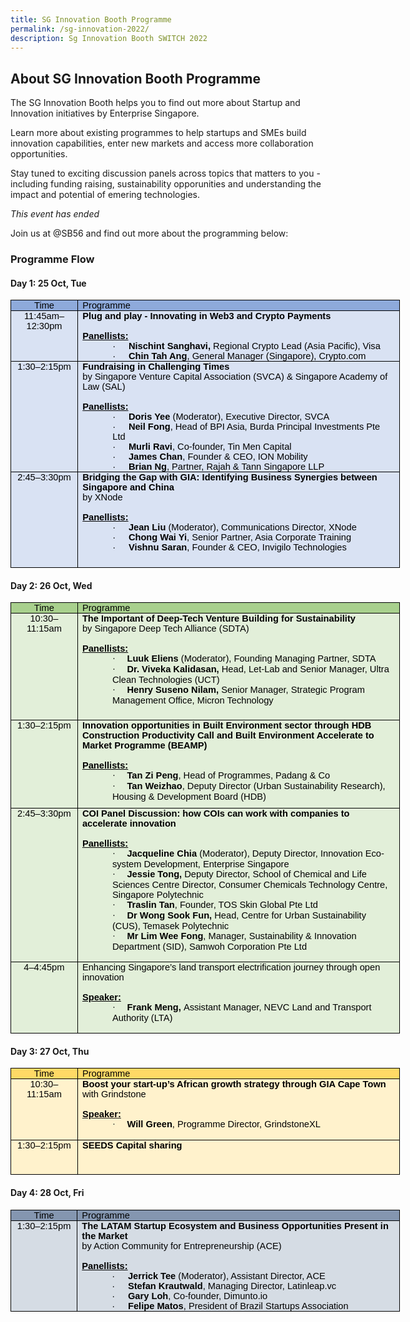 ```yaml
---
title: SG Innovation Booth Programme
permalink: /sg-innovation-2022/
description: Sg Innovation Booth SWITCH 2022
---
```

## **About SG Innovation Booth Programme**
The SG Innovation Booth helps you to find out more about Startup and Innovation initiatives by Enterprise Singapore. 

Learn more about existing programmes to help startups and SMEs build innovation capabilities, enter new markets and access more collaboration opportunities. 

Stay tuned to exciting discussion panels across topics that matters to you - including funding raising, sustainability opporunities and understanding the impact and potential of emering technologies. 

*This event has ended*

Join us at @SB56 and find out more about the programming below:

### **Programme Flow**

#### **Day 1: 25 Oct, Tue**
<table class="gmail-MsoTableGrid" border="1" cellspacing="0" cellpadding="0" width="623" style="color: rgb(34, 34, 34); font-family: Arial, Helvetica, sans-serif; font-size: small; font-style: normal; font-variant-ligatures: normal; font-variant-caps: normal; font-weight: 400; letter-spacing: normal; orphans: 2; text-align: start; text-transform: none; white-space: normal; widows: 2; word-spacing: 0px; -webkit-text-stroke-width: 0px; text-decoration-thickness: initial; text-decoration-style: initial; text-decoration-color: initial; width: 467.55pt; border-collapse: collapse; border: none;"><tbody><tr><td width="94" valign="top" style="margin: 0px; width: 70.65pt; border: 1pt solid windowtext; background: rgb(142, 170, 219); padding: 0cm 5.4pt;"><p class="MsoNormal" align="center" style="margin: 0cm; text-align: center; line-height: normal; font-size: 11pt;"><span style="color: black;"><font face="arial, sans-serif">Time</font></span></p></td><td width="529" valign="top" style="margin: 0px; width: 14cm; border-top: 1pt solid windowtext; border-right: 1pt solid windowtext; border-bottom: 1pt solid windowtext; border-image: initial; border-left: none; background: rgb(142, 170, 219); padding: 0cm 5.4pt;"><p class="MsoNormal" style="margin: 0cm; line-height: normal; font-size: 11pt;"><span style="color: black;"><font face="arial, sans-serif">Programme</font></span></p></td></tr><tr><td width="94" valign="top" style="margin: 0px; width: 70.65pt; border-right: 1pt solid windowtext; border-bottom: 1pt solid windowtext; border-left: 1pt solid windowtext; border-image: initial; border-top: none; background: rgb(217, 226, 243); padding: 0cm 5.4pt;"><p class="MsoNormal" align="center" style="margin: 0cm; text-align: center; line-height: normal; font-size: 11pt;"><span style="color: black;"><font face="arial, sans-serif">11:45am–12:30pm</font></span></p></td><td width="529" valign="top" style="margin: 0px; width: 14cm; border-top: none; border-left: none; border-bottom: 1pt solid windowtext; border-right: 1pt solid windowtext; background: rgb(217, 226, 243); padding: 0cm 5.4pt;"><p class="MsoNormal" style="margin: 0cm; line-height: normal; font-size: 11pt;"><b><span style="color: black;"><font face="arial, sans-serif">Plug and play - Innovating in Web3 and Crypto Payments<br><br></font></span></b></p><p class="MsoNormal" style="margin: 0cm; line-height: normal; font-size: 11pt;"><span class="gmail-font91" style="color: black; font-weight: bold;"><u><font face="arial, sans-serif"> Panellists:</font></u></span></p><p class="gmail-MsoListParagraphCxSpFirst" style="margin: 0cm 0cm 0cm 36pt; line-height: normal; font-size: 11pt;"><font face="arial, sans-serif"><span class="gmail-font91" style="color: black; font-weight: bold;"><span style="font-weight: normal;">·<span style="font-variant-numeric: normal; font-variant-east-asian: normal; font-stretch: normal; font-size: 7pt; line-height: normal;">&nbsp;&nbsp;&nbsp;&nbsp;&nbsp;&nbsp;&nbsp;<span>&nbsp;</span></span></span></span><span class="gmail-font91" style="color: black; font-weight: bold;">Nischint Sanghavi,<span>&nbsp;</span></span><span class="gmail-font91" style="color: black; font-weight: bold;"><span style="font-weight: normal;">Regional Crypto Lead (Asia Pacific),</span><span>&nbsp;</span></span><span class="gmail-font91" style="color: black; font-weight: bold;"><span style="font-weight: normal;">Visa</span></span></font></p><p class="gmail-MsoListParagraphCxSpLast" style="margin: 0cm 0cm 0cm 36pt; line-height: normal; font-size: 11pt;"><font face="arial, sans-serif"><span style="color: black;">·<span style="font-variant-numeric: normal; font-variant-east-asian: normal; font-stretch: normal; font-size: 7pt; line-height: normal;">&nbsp;&nbsp;&nbsp;&nbsp;&nbsp;&nbsp;&nbsp;<span>&nbsp;</span></span></span><b><span style="color: black;">C</span><span style="color: black;">hin Tah Ang</span></b><span style="color: black;">, General Manager (Singapore), Crypto.com</span><b><span style="color: black;"></span></b></font></p></td></tr><tr style="height: 127.65pt;"><td width="94" valign="top" style="margin: 0px; width: 70.65pt; border-right: 1pt solid windowtext; border-bottom: 1pt solid windowtext; border-left: 1pt solid windowtext; border-image: initial; border-top: none; background: rgb(217, 226, 243); padding: 0cm 5.4pt; height: 127.65pt;"><p class="MsoNormal" align="center" style="margin: 0cm; text-align: center; line-height: normal; font-size: 11pt;"><span style="color: black;"><font face="arial, sans-serif">1:30–2:15pm</font></span></p></td><td width="529" valign="top" style="margin: 0px; width: 14cm; border-top: none; border-left: none; border-bottom: 1pt solid windowtext; border-right: 1pt solid windowtext; background: rgb(217, 226, 243); padding: 0cm 5.4pt; height: 127.65pt;"><p class="MsoNormal" style="margin: 0cm; line-height: normal; font-size: 11pt;"><font face="arial, sans-serif"><span class="gmail-font91" style="color: black; font-weight: bold;">Fundraising in Challenging Times</span><b><span style="color: black;"><br></span></b><span class="gmail-font101" style="color: black;">by Singapore Venture Capital Association (SVCA) &amp; Singapore Academy of Law (SAL)<br></span><span style="color: black;"><br><span class="gmail-font91" style="font-weight: bold;"><u>Panellists:</u></span></span></font></p><p class="gmail-MsoListParagraphCxSpFirst" style="margin: 0cm 0cm 0cm 36pt; line-height: normal; font-size: 11pt;"><font face="arial, sans-serif"><span class="gmail-font101" style="color: black;">·<span style="font-variant-numeric: normal; font-variant-east-asian: normal; font-stretch: normal; font-size: 7pt; line-height: normal;">&nbsp;&nbsp;&nbsp;&nbsp;&nbsp;&nbsp;&nbsp;<span>&nbsp;</span></span></span><span class="gmail-font91" style="color: black; font-weight: bold;">Doris Yee<span>&nbsp;</span></span><span class="gmail-font101" style="color: black;">(Moderator), Executive Director, SVCA</span></font></p><p class="gmail-MsoListParagraphCxSpMiddle" style="margin: 0cm 0cm 0cm 36pt; line-height: normal; font-size: 11pt;"><font face="arial, sans-serif"><span class="gmail-font101" style="color: black;">·<span style="font-variant-numeric: normal; font-variant-east-asian: normal; font-stretch: normal; font-size: 7pt; line-height: normal;">&nbsp;&nbsp;&nbsp;&nbsp;&nbsp;&nbsp;&nbsp;<span>&nbsp;</span></span></span><span class="gmail-font91" style="color: black; font-weight: bold;">Neil Fong</span><span class="gmail-font101" style="color: black;">, Head of BPI Asia, Burda Principal Investments Pte Ltd</span></font></p><p class="gmail-MsoListParagraphCxSpMiddle" style="margin: 0cm 0cm 0cm 36pt; line-height: normal; font-size: 11pt;"><font face="arial, sans-serif"><span class="gmail-font101" style="color: black;">·<span style="font-variant-numeric: normal; font-variant-east-asian: normal; font-stretch: normal; font-size: 7pt; line-height: normal;">&nbsp;&nbsp;&nbsp;&nbsp;&nbsp;&nbsp;&nbsp;<span>&nbsp;</span></span></span><span class="gmail-font91" style="color: black; font-weight: bold;">Murli Ravi</span><span class="gmail-font101" style="color: black;">, Co-founder, Tin Men Capital</span></font></p><p class="gmail-MsoListParagraphCxSpMiddle" style="margin: 0cm 0cm 0cm 36pt; line-height: normal; font-size: 11pt;"><font face="arial, sans-serif"><span class="gmail-font101" style="color: black;">·<span style="font-variant-numeric: normal; font-variant-east-asian: normal; font-stretch: normal; font-size: 7pt; line-height: normal;">&nbsp;&nbsp;&nbsp;&nbsp;&nbsp;&nbsp;&nbsp;<span>&nbsp;</span></span></span><span class="gmail-font91" style="color: black; font-weight: bold;">James Chan</span><span class="gmail-font101" style="color: black;">, Founder &amp; CEO, ION Mobility</span></font></p><p class="gmail-MsoListParagraphCxSpLast" style="margin: 0cm 0cm 0cm 36pt; line-height: normal; font-size: 11pt;"><font face="arial, sans-serif"><span style="color: black;">·<span style="font-variant-numeric: normal; font-variant-east-asian: normal; font-stretch: normal; font-size: 7pt; line-height: normal;">&nbsp;&nbsp;&nbsp;&nbsp;&nbsp;&nbsp;&nbsp;<span>&nbsp;</span></span></span><span class="gmail-font91" style="color: black; font-weight: bold;">Brian Ng</span><span class="gmail-font101" style="color: black;">, Partner, Rajah &amp; Tann Singapore LLP</span><span style="color: black;"></span></font></p></td></tr><tr style="height: 114.7pt;"><td width="94" valign="top" style="margin: 0px; width: 70.65pt; border-right: 1pt solid windowtext; border-bottom: 1pt solid windowtext; border-left: 1pt solid windowtext; border-image: initial; border-top: none; background: rgb(217, 226, 243); padding: 0cm 5.4pt; height: 114.7pt;"><p class="MsoNormal" align="center" style="margin: 0cm; text-align: center; line-height: normal; font-size: 11pt;"><span style="color: black;"><font face="arial, sans-serif">2:45–3:30pm</font></span></p></td><td width="529" valign="top" style="margin: 0px; width: 14cm; border-top: none; border-left: none; border-bottom: 1pt solid windowtext; border-right: 1pt solid windowtext; background: rgb(217, 226, 243); padding: 0cm 5.4pt; height: 114.7pt;"><p class="MsoNormal" style="margin: 0cm; line-height: normal; font-size: 11pt;"><font face="arial, sans-serif"><span class="gmail-font111" style="color: red; font-weight: bold;"><span style="color: black;">Bridging the Gap with GIA: Identifying Business Synergies between Singapore and China<br></span></span><span style="color: black;">by XNode</span></font></p><p class="MsoNormal" style="margin: 0cm; line-height: normal; font-size: 11pt;"><font face="arial, sans-serif">&nbsp;</font></p><p class="MsoNormal" style="margin: 0cm; line-height: normal; font-size: 11pt;"><span class="gmail-font91" style="color: black; font-weight: bold;"><u><font face="arial, sans-serif">Panellists:</font></u></span></p><p class="gmail-MsoListParagraphCxSpFirst" style="margin: 0cm 0cm 0cm 36pt; line-height: normal; font-size: 11pt;"><font face="arial, sans-serif"><span style="color: black;">·<span style="font-variant-numeric: normal; font-variant-east-asian: normal; font-stretch: normal; font-size: 7pt; line-height: normal;">&nbsp;&nbsp;&nbsp;&nbsp;&nbsp;&nbsp;&nbsp;<span>&nbsp;</span></span></span><b><span style="color: black;">Jean Liu</span></b><span style="color: black;"><span>&nbsp;</span>(Moderator), Communications Director, XNode</span><span style="color: black;"></span></font></p><p class="gmail-MsoListParagraphCxSpMiddle" style="margin: 0cm 0cm 0cm 36pt; line-height: normal; font-size: 11pt;"><font face="arial, sans-serif"><span style="color: black;">·<span style="font-variant-numeric: normal; font-variant-east-asian: normal; font-stretch: normal; font-size: 7pt; line-height: normal;">&nbsp;&nbsp;&nbsp;&nbsp;&nbsp;&nbsp;&nbsp;<span>&nbsp;</span></span></span><span class="gmail-font91" style="color: black; font-weight: bold;">Chong Wai Yi</span><span class="gmail-font101" style="color: black;">,<span>&nbsp;</span></span><span style="color: black;">Senior Partner, Asia Corporate Training</span><span style="color: black;"></span></font></p><p class="gmail-MsoListParagraphCxSpLast" style="margin: 0cm 0cm 0cm 36pt; line-height: normal; font-size: 11pt;"><font face="arial, sans-serif"><span style="color: black;">·<span style="font-variant-numeric: normal; font-variant-east-asian: normal; font-stretch: normal; font-size: 7pt; line-height: normal;">&nbsp;&nbsp;&nbsp;&nbsp;&nbsp;&nbsp;&nbsp;<span>&nbsp;</span></span></span><b><span style="color: black;">Vishnu Saran</span></b><span style="color: black;">, Founder &amp; CEO, Invigilo Technologies</span></font></p></td></tr></tbody></table>

#### **Day 2: 26 Oct, Wed**
<table class="gmail-MsoTableGrid" border="1" cellspacing="0" cellpadding="0" width="623" style="width: 467.55pt; border-collapse: collapse; border: none;"><tbody><tr><td width="94" valign="top" style="width: 70.65pt; border: 1pt solid windowtext; background: rgb(168, 208, 141); padding: 0cm 5.4pt;"><p class="MsoNormal" align="center" style="margin: 0cm; text-align: center; line-height: normal; font-size: 11pt; font-family: Calibri, sans-serif;"><span style="color: black;">Time</span></p></td><td width="529" valign="top" style="width: 14cm; border-top: 1pt solid windowtext; border-right: 1pt solid windowtext; border-bottom: 1pt solid windowtext; border-image: initial; border-left: none; background: rgb(168, 208, 141); padding: 0cm 5.4pt;"><p class="MsoNormal" style="margin: 0cm; line-height: normal; font-size: 11pt; font-family: Calibri, sans-serif;"><span style="color: black;">Programme</span></p></td></tr><tr style="height: 127.95pt;"><td width="94" valign="top" style="width: 70.65pt; border-right: 1pt solid windowtext; border-bottom: 1pt solid windowtext; border-left: 1pt solid windowtext; border-image: initial; border-top: none; background: rgb(226, 239, 217); padding: 0cm 5.4pt; height: 127.95pt;"><p class="MsoNormal" align="center" style="margin: 0cm; text-align: center; line-height: normal; font-size: 11pt; font-family: Calibri, sans-serif;"><span style="color: black;">10:30–11:15am</span></p></td><td width="529" valign="top" style="width: 14cm; border-top: none; border-left: none; border-bottom: 1pt solid windowtext; border-right: 1pt solid windowtext; background: rgb(226, 239, 217); padding: 0cm 5.4pt; height: 127.95pt;"><p class="MsoNormal" style="margin: 0cm; line-height: normal; font-size: 11pt; font-family: Calibri, sans-serif;"><span class="gmail-font91" style="color: black; font-weight: bold;">The Important of Deep-Tech Venture Building for Sustainability</span><b><span style="color: black;"><br></span></b><span class="gmail-font101" style="color: black;">by Singapore Deep Tech Alliance (SDTA)<br></span><span style="color: black;"><br><span class="gmail-font91" style="font-weight: bold;"><u>Panellists:</u></span></span></p><p class="gmail-MsoListParagraphCxSpFirst" style="margin: 0cm 0cm 0cm 36pt; line-height: normal; font-size: 11pt; font-family: Calibri, sans-serif;"><span class="gmail-font101" style="color: black;"><span style="font-family: Symbol;">·<span style="font-variant-numeric: normal; font-variant-east-asian: normal; font-stretch: normal; font-size: 7pt; line-height: normal; font-family: &quot;Times New Roman&quot;;">&nbsp;&nbsp;&nbsp;&nbsp;&nbsp;&nbsp;&nbsp; </span></span></span><span class="gmail-font91" style="color: black; font-weight: bold;">Luuk Eliens </span><span class="gmail-font101" style="color: black;">(Moderator), Founding Managing Partner, SDTA</span><span class="gmail-font101" style="color: black;"><b></b></span></p><p class="gmail-MsoListParagraphCxSpMiddle" style="margin: 0cm 0cm 0cm 36pt; line-height: normal; font-size: 11pt; font-family: Calibri, sans-serif;"><span class="gmail-font101" style="color: black;"><span style="font-family: Symbol;">·<span style="font-variant-numeric: normal; font-variant-east-asian: normal; font-stretch: normal; font-size: 7pt; line-height: normal; font-family: &quot;Times New Roman&quot;;">&nbsp;&nbsp;&nbsp;&nbsp;&nbsp;&nbsp;&nbsp; </span></span></span><span class="gmail-font91" style="color: black; font-weight: bold;">Dr. Viveka Kalidasan,</span><span class="gmail-font101" style="color: black;"> Head, Let-Lab and Senior Manager, Ultra Clean Technologies (UCT)</span><span class="gmail-font101" style="color: black;"><b></b></span></p><p class="gmail-MsoListParagraphCxSpLast" style="margin: 0cm 0cm 0cm 36pt; line-height: normal; font-size: 11pt; font-family: Calibri, sans-serif;"><span style="font-family: Symbol; color: black;">·<span style="font-variant-numeric: normal; font-variant-east-asian: normal; font-stretch: normal; font-size: 7pt; line-height: normal; font-family: &quot;Times New Roman&quot;;">&nbsp;&nbsp;&nbsp;&nbsp;&nbsp;&nbsp;&nbsp; </span></span><span class="gmail-font91" style="color: black; font-weight: bold;">Henry Suseno Nilam,</span><span class="gmail-font101" style="color: black;"> Senior Manager, Strategic Program Management Office, Micron Technology</span><b><span style="color: black;"></span></b></p></td></tr><tr style="height: 105.7pt;"><td width="94" valign="top" style="width: 70.65pt; border-right: 1pt solid windowtext; border-bottom: 1pt solid windowtext; border-left: 1pt solid windowtext; border-image: initial; border-top: none; background: rgb(226, 239, 217); padding: 0cm 5.4pt; height: 105.7pt;"><p class="MsoNormal" align="center" style="margin: 0cm; text-align: center; line-height: normal; font-size: 11pt; font-family: Calibri, sans-serif;"><span style="color: black;">1:30–2:15pm</span></p></td><td width="529" valign="top" style="width: 14cm; border-top: none; border-left: none; border-bottom: 1pt solid windowtext; border-right: 1pt solid windowtext; background: rgb(226, 239, 217); padding: 0cm 5.4pt; height: 105.7pt;"><p class="MsoNormal" style="margin: 0cm; line-height: normal; font-size: 11pt; font-family: Calibri, sans-serif;"><span class="gmail-font91" style="color: black; font-weight: bold;">Innovation opportunities in Built Environment sector through HDB Construction Productivity Call and Built Environment Accelerate to Market Programme (BEAMP)</span><span class="gmail-font101" style="color: black;"><br></span><span style="color: black;"><br><span class="gmail-font91" style="font-weight: bold;"><u>Panellists:</u></span></span></p><p class="gmail-MsoListParagraphCxSpFirst" style="margin: 0cm 0cm 0cm 36pt; line-height: normal; font-size: 11pt; font-family: Calibri, sans-serif;"><span class="gmail-font101" style="color: black;"><span style="font-family: Symbol;">·<span style="font-variant-numeric: normal; font-variant-east-asian: normal; font-stretch: normal; font-size: 7pt; line-height: normal; font-family: &quot;Times New Roman&quot;;">&nbsp;&nbsp;&nbsp;&nbsp;&nbsp;&nbsp;&nbsp; </span></span></span><span class="gmail-font91" style="color: black; font-weight: bold;">Tan Zi Peng</span><span class="gmail-font101" style="color: black;">, Head of Programmes, Padang &amp; Co</span><span class="gmail-font101" style="color: black;"><b></b></span></p><p class="gmail-MsoListParagraphCxSpLast" style="margin: 0cm 0cm 0cm 36pt; line-height: normal; font-size: 11pt; font-family: Calibri, sans-serif;"><span style="font-family: Symbol; color: black;">·<span style="font-variant-numeric: normal; font-variant-east-asian: normal; font-stretch: normal; font-size: 7pt; line-height: normal; font-family: &quot;Times New Roman&quot;;">&nbsp;&nbsp;&nbsp;&nbsp;&nbsp;&nbsp;&nbsp; </span></span><span class="gmail-font91" style="color: black; font-weight: bold;">Tan Weizhao</span><span class="gmail-font101" style="color: black;">, Deputy Director (Urban Sustainability Research), Housing &amp; Development Board (HDB)</span><b><span style="color: black;"></span></b></p></td></tr><tr><td width="94" valign="top" style="width: 70.65pt; border-right: 1pt solid windowtext; border-bottom: 1pt solid windowtext; border-left: 1pt solid windowtext; border-image: initial; border-top: none; background: rgb(226, 239, 217); padding: 0cm 5.4pt;"><p class="MsoNormal" align="center" style="margin: 0cm; text-align: center; line-height: normal; font-size: 11pt; font-family: Calibri, sans-serif;"><span style="color: black;">2:45–3:30pm</span></p></td><td width="529" valign="top" style="width: 14cm; border-top: none; border-left: none; border-bottom: 1pt solid windowtext; border-right: 1pt solid windowtext; background: rgb(226, 239, 217); padding: 0cm 5.4pt;"><p class="MsoNormal" style="margin: 0cm; line-height: normal; font-size: 11pt; font-family: Calibri, sans-serif;"><span class="gmail-font111" style="color: red; font-weight: bold;"><span style="color: black;">COI Panel Discussion: how COIs can work with companies to accelerate innovation<br></span></span><b><span style="color: black;"><br><span class="gmail-font91"><u>Panellists:</u></span></span></b><span class="gmail-font91" style="color: black; font-weight: bold;"><u><span style="color: windowtext;"></span></u></span></p><p class="gmail-MsoListParagraphCxSpFirst" style="margin: 0cm 0cm 0cm 36pt; line-height: normal; font-size: 11pt; font-family: Calibri, sans-serif;"><span class="gmail-font101" style="color: black;"><span style="font-family: Symbol; color: windowtext;">·<span style="font-variant-numeric: normal; font-variant-east-asian: normal; font-stretch: normal; font-size: 7pt; line-height: normal; font-family: &quot;Times New Roman&quot;;">&nbsp;&nbsp;&nbsp;&nbsp;&nbsp;&nbsp;&nbsp; </span></span></span><span class="gmail-font91" style="color: black; font-weight: bold;">Jacqueline Chia</span><span class="gmail-font101" style="color: black;"> (Moderator), Deputy Director, Innovation Eco-system Development, Enterprise Singapore</span><span class="gmail-font101" style="color: black;"><b><span style="color: windowtext;"></span></b></span></p><p class="gmail-MsoListParagraphCxSpMiddle" style="margin: 0cm 0cm 0cm 36pt; line-height: normal; font-size: 11pt; font-family: Calibri, sans-serif;"><span class="gmail-font101" style="color: black;"><span style="font-family: Symbol; color: windowtext;">·<span style="font-variant-numeric: normal; font-variant-east-asian: normal; font-stretch: normal; font-size: 7pt; line-height: normal; font-family: &quot;Times New Roman&quot;;">&nbsp;&nbsp;&nbsp;&nbsp;&nbsp;&nbsp;&nbsp; </span></span></span><span class="gmail-font91" style="color: black; font-weight: bold;">Jessie Tong,</span><span class="gmail-font101" style="color: black;"> Deputy Director, School of Chemical and Life Sciences Centre Director, Consumer Chemicals Technology Centre, Singapore Polytechnic</span><span class="gmail-font101" style="color: black;"><b><span style="color: windowtext;"></span></b></span></p><p class="gmail-MsoListParagraphCxSpMiddle" style="margin: 0cm 0cm 0cm 36pt; line-height: normal; font-size: 11pt; font-family: Calibri, sans-serif;"><span class="gmail-font101" style="color: black;"><span style="font-family: Symbol; color: windowtext;">·<span style="font-variant-numeric: normal; font-variant-east-asian: normal; font-stretch: normal; font-size: 7pt; line-height: normal; font-family: &quot;Times New Roman&quot;;">&nbsp;&nbsp;&nbsp;&nbsp;&nbsp;&nbsp;&nbsp; </span></span></span><span class="gmail-font91" style="color: black; font-weight: bold;">Traslin Tan</span><span class="gmail-font101" style="color: black;">, Founder, TOS Skin Global Pte Ltd</span><span class="gmail-font101" style="color: black;"><b><span style="color: windowtext;"></span></b></span></p><p class="gmail-MsoListParagraphCxSpMiddle" style="margin: 0cm 0cm 0cm 36pt; line-height: normal; font-size: 11pt; font-family: Calibri, sans-serif;"><span class="gmail-font101" style="color: black;"><span style="font-family: Symbol; color: windowtext;">·<span style="font-variant-numeric: normal; font-variant-east-asian: normal; font-stretch: normal; font-size: 7pt; line-height: normal; font-family: &quot;Times New Roman&quot;;">&nbsp;&nbsp;&nbsp;&nbsp;&nbsp;&nbsp;&nbsp; </span></span></span><span class="gmail-font91" style="color: black; font-weight: bold;">Dr Wong Sook Fun,</span><span class="gmail-font101" style="color: black;"> Head, Centre for Urban Sustainability (CUS), Temasek Polytechnic</span><span class="gmail-font101" style="color: black;"><b><span style="color: windowtext;"></span></b></span></p><p class="gmail-MsoListParagraphCxSpLast" style="margin: 0cm 0cm 0cm 36pt; line-height: normal; font-size: 11pt; font-family: Calibri, sans-serif;"><span style="font-family: Symbol;">·<span style="font-variant-numeric: normal; font-variant-east-asian: normal; font-stretch: normal; font-size: 7pt; line-height: normal; font-family: &quot;Times New Roman&quot;;">&nbsp;&nbsp;&nbsp;&nbsp;&nbsp;&nbsp;&nbsp; </span></span><span class="gmail-font91" style="color: black; font-weight: bold;">Mr Lim Wee Fong</span><span class="gmail-font101" style="color: black;">, Manager, Sustainability &amp; Innovation Department (SID), Samwoh Corporation Pte Ltd</span><b></b></p><p class="MsoNormal" style="margin: 0cm; line-height: normal; font-size: 11pt; font-family: Calibri, sans-serif;">&nbsp;</p></td></tr><tr><td width="94" valign="top" style="width: 70.65pt; border-right: 1pt solid windowtext; border-bottom: 1pt solid windowtext; border-left: 1pt solid windowtext; border-image: initial; border-top: none; background: rgb(226, 239, 217); padding: 0cm 5.4pt;"><p class="MsoNormal" align="center" style="margin: 0cm; text-align: center; line-height: normal; font-size: 11pt; font-family: Calibri, sans-serif;"><span style="color: black;">4–4:45pm</span></p></td><td width="529" valign="top" style="width: 14cm; border-top: none; border-left: none; border-bottom: 1pt solid windowtext; border-right: 1pt solid windowtext; background: rgb(226, 239, 217); padding: 0cm 5.4pt;"><p class="MsoNormal" style="margin: 0cm; line-height: normal; font-size: 11pt; font-family: Calibri, sans-serif;"><span class="gmail-font101" style="color: black;">Enhancing Singapore’s land transport electrification journey through open innovation<br></span><span style="color: black;"><br><span class="gmail-font91" style="font-weight: bold;"><u>Speaker:</u></span></span></p><p class="gmail-MsoListParagraph" style="margin: 0cm 0cm 0cm 36pt; line-height: normal; font-size: 11pt; font-family: Calibri, sans-serif;"><span style="font-family: Symbol; color: black;">·<span style="font-variant-numeric: normal; font-variant-east-asian: normal; font-stretch: normal; font-size: 7pt; line-height: normal; font-family: &quot;Times New Roman&quot;;">&nbsp;&nbsp;&nbsp;&nbsp;&nbsp;&nbsp;&nbsp; </span></span><span class="gmail-font91" style="color: black; font-weight: bold;">Frank Meng, </span><span class="gmail-font101" style="color: black;">Assistant Manager, NEVC Land and Transport Authority (LTA)</span><b><span style="color: black;"></span></b></p><p class="MsoNormal" style="margin: 0cm; line-height: normal; font-size: 11pt; font-family: Calibri, sans-serif;"><span class="gmail-font111" style="color: red; font-weight: bold;"><span style="color: windowtext;">&nbsp;</span></span></p></td></tr></tbody></table>

#### **Day 3: 27 Oct, Thu**
<table class="gmail-MsoTableGrid" border="1" cellspacing="0" cellpadding="0" width="623" style="color: rgb(34, 34, 34); font-family: Arial, Helvetica, sans-serif; font-size: small; font-style: normal; font-variant-ligatures: normal; font-variant-caps: normal; font-weight: 400; letter-spacing: normal; orphans: 2; text-align: start; text-transform: none; white-space: normal; widows: 2; word-spacing: 0px; -webkit-text-stroke-width: 0px; text-decoration-thickness: initial; text-decoration-style: initial; text-decoration-color: initial; width: 467.55pt; border-collapse: collapse; border: none;"><tbody><tr><td width="94" valign="top" style="margin: 0px; width: 70.65pt; border: 1pt solid windowtext; background: rgb(255, 217, 102); padding: 0cm 5.4pt;"><p class="MsoNormal" align="center" style="margin: 0cm; text-align: center; line-height: normal; font-size: 11pt; font-family: Calibri, sans-serif;"><span style="color: black;">Time</span></p></td><td width="529" valign="top" style="margin: 0px; width: 14cm; border-top: 1pt solid windowtext; border-right: 1pt solid windowtext; border-bottom: 1pt solid windowtext; border-image: initial; border-left: none; background: rgb(255, 217, 102); padding: 0cm 5.4pt;"><p class="MsoNormal" style="margin: 0cm; line-height: normal; font-size: 11pt; font-family: Calibri, sans-serif;"><span style="color: black;">Programme</span></p></td></tr><tr style="height: 56.65pt;"><td width="94" valign="top" style="margin: 0px; width: 70.65pt; border-right: 1pt solid windowtext; border-bottom: 1pt solid windowtext; border-left: 1pt solid windowtext; border-image: initial; border-top: none; background: rgb(255, 242, 204); padding: 0cm 5.4pt; height: 56.65pt;"><p class="MsoNormal" align="center" style="margin: 0cm; text-align: center; line-height: normal; font-size: 11pt; font-family: Calibri, sans-serif;"><span style="color: black;">10:30–11:15am</span></p></td><td width="529" valign="top" style="margin: 0px; width: 14cm; border-top: none; border-left: none; border-bottom: 1pt solid windowtext; border-right: 1pt solid windowtext; background: rgb(255, 242, 204); padding: 0cm 5.4pt; height: 56.65pt;"><p class="MsoNormal" style="margin: 0cm; line-height: normal; font-size: 11pt; font-family: Calibri, sans-serif;"><span class="gmail-font91" style="color: black; font-weight: bold;">Boost your start-up’s African growth strategy through GIA Cape Town<br></span><span class="gmail-font91" style="color: black; font-weight: bold;"><span style="font-weight: normal;">with Grindstone</span></span><b><span style="color: black;"><br><br></span></b></p><p class="MsoNormal" style="margin: 0cm; line-height: normal; font-size: 11pt; font-family: Calibri, sans-serif;"><b><u><span style="color: black;">Speaker:</span></u></b></p><p class="gmail-MsoListParagraph" style="margin: 0cm 0cm 0cm 36pt; line-height: normal; font-size: 11pt; font-family: Calibri, sans-serif;"><span style="font-family: Symbol;">·<span style="font-variant-numeric: normal; font-variant-east-asian: normal; font-stretch: normal; font-size: 7pt; line-height: normal; font-family: &quot;Times New Roman&quot;;">&nbsp;&nbsp;&nbsp;&nbsp;&nbsp;&nbsp;&nbsp;<span>&nbsp;</span></span></span><b><span style="color: black;">Will Green</span></b><span style="color: black;">, Programme Director, GrindstoneXL</span></p><p class="MsoNormal" style="margin: 0cm; line-height: normal; font-size: 11pt; font-family: Calibri, sans-serif;"><b><span style="color: black;">&nbsp;</span></b></p></td></tr><tr style="height: 41.4pt;"><td width="94" valign="top" style="margin: 0px; width: 70.65pt; border-right: 1pt solid windowtext; border-bottom: 1pt solid windowtext; border-left: 1pt solid windowtext; border-image: initial; border-top: none; background: rgb(255, 242, 204); padding: 0cm 5.4pt; height: 41.4pt;"><p class="MsoNormal" align="center" style="margin: 0cm; text-align: center; line-height: normal; font-size: 11pt; font-family: Calibri, sans-serif;"><span style="color: black;">1:30–2:15pm</span></p></td><td width="529" valign="top" style="margin: 0px; width: 14cm; border-top: none; border-left: none; border-bottom: 1pt solid windowtext; border-right: 1pt solid windowtext; background: rgb(255, 242, 204); padding: 0cm 5.4pt; height: 41.4pt;"><p class="MsoNormal" style="margin: 0cm; line-height: normal; font-size: 11pt; font-family: Calibri, sans-serif;"><b><span style="color: black;">SEEDS Capital sharing</span></b></p></td></tr></tbody></table>

#### **Day 4: 28 Oct, Fri**
<table class="gmail-MsoTableGrid" border="1" cellspacing="0" cellpadding="0" width="623" style="color: rgb(34, 34, 34); font-family: Arial, Helvetica, sans-serif; font-size: small; font-style: normal; font-variant-ligatures: normal; font-variant-caps: normal; font-weight: 400; letter-spacing: normal; orphans: 2; text-align: start; text-transform: none; white-space: normal; widows: 2; word-spacing: 0px; -webkit-text-stroke-width: 0px; text-decoration-thickness: initial; text-decoration-style: initial; text-decoration-color: initial; width: 467.55pt; border-collapse: collapse; border: none;"><tbody><tr><td width="94" valign="top" style="margin: 0px; width: 70.65pt; border: 1pt solid windowtext; background: rgb(132, 150, 176); padding: 0cm 5.4pt;"><p class="MsoNormal" align="center" style="margin: 0cm; text-align: center; line-height: normal; font-size: 11pt;"><span style="color: black;"><font face="arial, sans-serif">Time</font></span></p></td><td width="529" valign="top" style="margin: 0px; width: 14cm; border-top: 1pt solid windowtext; border-right: 1pt solid windowtext; border-bottom: 1pt solid windowtext; border-image: initial; border-left: none; background: rgb(132, 150, 176); padding: 0cm 5.4pt;"><p class="MsoNormal" style="margin: 0cm; line-height: normal; font-size: 11pt;"><span style="color: black;"><font face="arial, sans-serif">Programme</font></span></p></td></tr><tr style="height: 41.4pt;"><td width="94" valign="top" style="margin: 0px; width: 70.65pt; border-right: 1pt solid windowtext; border-bottom: 1pt solid windowtext; border-left: 1pt solid windowtext; border-image: initial; border-top: none; background: rgb(213, 220, 228); padding: 0cm 5.4pt; height: 41.4pt;"><p class="MsoNormal" align="center" style="margin: 0cm; text-align: center; line-height: normal; font-size: 11pt;"><span style="color: black;"><font face="arial, sans-serif">1:30–2:15pm</font></span></p></td><td width="529" valign="top" style="margin: 0px; width: 14cm; border-top: none; border-left: none; border-bottom: 1pt solid windowtext; border-right: 1pt solid windowtext; background: rgb(213, 220, 228); padding: 0cm 5.4pt; height: 41.4pt;"><p class="MsoNormal" style="margin: 0cm; line-height: normal; font-size: 11pt;"><font face="arial, sans-serif"><span class="gmail-font91" style="color: black; font-weight: bold;">The LATAM Startup Ecosystem and Business Opportunities Present in the Market<br></span><span class="gmail-font101" style="color: black;">by Action Community for Entrepreneurship (ACE)</span></font></p><p class="MsoNormal" style="margin: 0cm; line-height: normal; font-size: 11pt;"><font face="arial, sans-serif"><span style="color: black;"><br><span class="gmail-font91" style="font-weight: bold;"><u>Panellists:</u></span></span></font></p><p class="gmail-MsoListParagraphCxSpFirst" style="margin: 0cm 0cm 0cm 36pt; line-height: normal; font-size: 11pt;"><font face="arial, sans-serif"><span class="gmail-font101" style="color: black;">·<span style="font-variant-numeric: normal; font-variant-east-asian: normal; font-stretch: normal; font-size: 7pt; line-height: normal;">&nbsp;&nbsp;&nbsp;&nbsp;&nbsp;&nbsp;&nbsp;<span>&nbsp;</span></span></span><span class="gmail-font91" style="color: black; font-weight: bold;">Jerrick Tee<span>&nbsp;</span></span><span class="gmail-font101" style="color: black;">(Moderator), Assistant Director, ACE</span><span class="gmail-font101" style="color: black;"><b></b></span></font></p><p class="gmail-MsoListParagraphCxSpMiddle" style="margin: 0cm 0cm 0cm 36pt; line-height: normal; font-size: 11pt;"><font face="arial, sans-serif"><span class="gmail-font101" style="color: black;">·<span style="font-variant-numeric: normal; font-variant-east-asian: normal; font-stretch: normal; font-size: 7pt; line-height: normal;">&nbsp;&nbsp;&nbsp;&nbsp;&nbsp;&nbsp;&nbsp;<span>&nbsp;</span></span></span><span class="gmail-font91" style="color: black; font-weight: bold;">Stefan Krautwald</span><span class="gmail-font101" style="color: black;">, Managing Director, Latinleap.vc</span><span class="gmail-font101" style="color: black;"><b></b></span></font></p><p class="gmail-MsoListParagraphCxSpMiddle" style="margin: 0cm 0cm 0cm 36pt; line-height: normal; font-size: 11pt;"><font face="arial, sans-serif"><span class="gmail-font101" style="color: black;">·<span style="font-variant-numeric: normal; font-variant-east-asian: normal; font-stretch: normal; font-size: 7pt; line-height: normal;">&nbsp;&nbsp;&nbsp;&nbsp;&nbsp;&nbsp;&nbsp;<span>&nbsp;</span></span></span><span class="gmail-font91" style="color: black; font-weight: bold;">Gary Loh</span><span class="gmail-font101" style="color: black;">, Co-founder, Dimunto.io</span><span class="gmail-font101" style="color: black;"><b></b></span></font></p><p class="gmail-MsoListParagraphCxSpLast" style="margin: 0cm 0cm 0cm 36pt; line-height: normal; font-size: 11pt;"><font face="arial, sans-serif"><span style="color: black;">·<span style="font-variant-numeric: normal; font-variant-east-asian: normal; font-stretch: normal; font-size: 7pt; line-height: normal;">&nbsp;&nbsp;&nbsp;&nbsp;&nbsp;&nbsp;&nbsp;<span>&nbsp;</span></span></span><span class="gmail-font91" style="color: black; font-weight: bold;">Felipe Matos</span><span class="gmail-font101" style="color: black;">, President of Brazil Startups Association</span></font></p></td></tr></tbody></table>